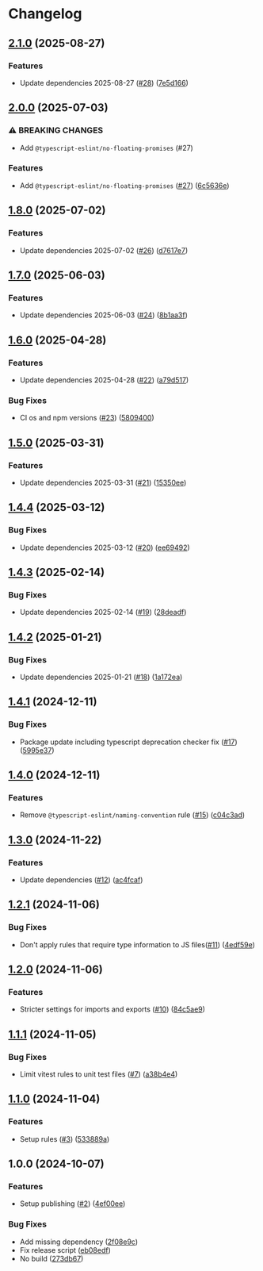 # Changelog

## [2.1.0](https://github.com/tools-aoeur/eslint-config/compare/v2.0.0...v2.1.0) (2025-08-27)

### Features

* Update dependencies 2025-08-27 ([#28](https://github.com/tools-aoeur/eslint-config/issues/28)) ([7e5d166](https://github.com/tools-aoeur/eslint-config/commit/7e5d1667686aacbf97e32844fd65e3b811c2a78d))

## [2.0.0](https://github.com/tools-aoeur/eslint-config/compare/v1.8.0...v2.0.0) (2025-07-03)

### ⚠ BREAKING CHANGES

* Add `@typescript-eslint/no-floating-promises` (#27)

### Features

* Add `@typescript-eslint/no-floating-promises` ([#27](https://github.com/tools-aoeur/eslint-config/issues/27)) ([6c5636e](https://github.com/tools-aoeur/eslint-config/commit/6c5636e9a59d603072d7b42c4a40edb57c4fbdc0))

## [1.8.0](https://github.com/tools-aoeur/eslint-config/compare/v1.7.0...v1.8.0) (2025-07-02)

### Features

* Update dependencies 2025-07-02 ([#26](https://github.com/tools-aoeur/eslint-config/issues/26)) ([d7617e7](https://github.com/tools-aoeur/eslint-config/commit/d7617e70d37044cdde04fa3feeff9fdb356b1893))

## [1.7.0](https://github.com/tools-aoeur/eslint-config/compare/v1.6.0...v1.7.0) (2025-06-03)

### Features

* Update dependencies 2025-06-03 ([#24](https://github.com/tools-aoeur/eslint-config/issues/24)) ([8b1aa3f](https://github.com/tools-aoeur/eslint-config/commit/8b1aa3fa96abf7055b51ab8fec60af6d7e50d534))

## [1.6.0](https://github.com/tools-aoeur/eslint-config/compare/v1.5.0...v1.6.0) (2025-04-28)

### Features

* Update dependencies 2025-04-28 ([#22](https://github.com/tools-aoeur/eslint-config/issues/22)) ([a79d517](https://github.com/tools-aoeur/eslint-config/commit/a79d517517d3c7b4e53927e2ed629b24570ab7a1))

### Bug Fixes

* CI os and npm versions ([#23](https://github.com/tools-aoeur/eslint-config/issues/23)) ([5809400](https://github.com/tools-aoeur/eslint-config/commit/580940018272987c24c6a32da6e1139a876d3980))

## [1.5.0](https://github.com/tools-aoeur/eslint-config/compare/v1.4.4...v1.5.0) (2025-03-31)

### Features

* Update dependencies 2025-03-31 ([#21](https://github.com/tools-aoeur/eslint-config/issues/21)) ([15350ee](https://github.com/tools-aoeur/eslint-config/commit/15350ee10323ef80930d203974017bb0491c98fa))

## [1.4.4](https://github.com/tools-aoeur/eslint-config/compare/v1.4.3...v1.4.4) (2025-03-12)

### Bug Fixes

* Update dependencies 2025-03-12 ([#20](https://github.com/tools-aoeur/eslint-config/issues/20)) ([ee69492](https://github.com/tools-aoeur/eslint-config/commit/ee69492a0ef3d5df5abf9bfccad1229cd1f41ff2))

## [1.4.3](https://github.com/tools-aoeur/eslint-config/compare/v1.4.2...v1.4.3) (2025-02-14)

### Bug Fixes

* Update dependencies 2025-02-14 ([#19](https://github.com/tools-aoeur/eslint-config/issues/19)) ([28deadf](https://github.com/tools-aoeur/eslint-config/commit/28deadf34df651e50436ea8a8ebc7423ee4bf19f))

## [1.4.2](https://github.com/tools-aoeur/eslint-config/compare/v1.4.1...v1.4.2) (2025-01-21)

### Bug Fixes

* Update dependencies 2025-01-21 ([#18](https://github.com/tools-aoeur/eslint-config/issues/18)) ([1a172ea](https://github.com/tools-aoeur/eslint-config/commit/1a172eab899a7b6fb01aaf938c120794acff4fb8))

## [1.4.1](https://github.com/tools-aoeur/eslint-config/compare/v1.4.0...v1.4.1) (2024-12-11)

### Bug Fixes

* Package update including typescript deprecation checker fix ([#17](https://github.com/tools-aoeur/eslint-config/issues/17)) ([5995e37](https://github.com/tools-aoeur/eslint-config/commit/5995e3791603cc30d2cf40cd3c2d8c181153c076))

## [1.4.0](https://github.com/tools-aoeur/eslint-config/compare/v1.3.0...v1.4.0) (2024-12-11)

### Features

* Remove `@typescript-eslint/naming-convention` rule ([#15](https://github.com/tools-aoeur/eslint-config/issues/15)) ([c04c3ad](https://github.com/tools-aoeur/eslint-config/commit/c04c3adb95bdf5707cf9df3aa938e9f5ee85252b))

## [1.3.0](https://github.com/tools-aoeur/eslint-config/compare/v1.2.1...v1.3.0) (2024-11-22)

### Features

* Update dependencies ([#12](https://github.com/tools-aoeur/eslint-config/issues/12)) ([ac4fcaf](https://github.com/tools-aoeur/eslint-config/commit/ac4fcaf7d4674d427ec9e1f871785e23014f3b88))

## [1.2.1](https://github.com/tools-aoeur/eslint-config/compare/v1.2.0...v1.2.1) (2024-11-06)

### Bug Fixes

* Don't apply rules that require type information to JS files([#11](https://github.com/tools-aoeur/eslint-config/issues/11)) ([4edf59e](https://github.com/tools-aoeur/eslint-config/commit/4edf59e90b46e1050dcd2a68fb544d433da9cda5))

## [1.2.0](https://github.com/tools-aoeur/eslint-config/compare/v1.1.1...v1.2.0) (2024-11-06)

### Features

* Stricter settings for imports and exports ([#10](https://github.com/tools-aoeur/eslint-config/issues/10)) ([84c5ae9](https://github.com/tools-aoeur/eslint-config/commit/84c5ae9b160172a46830582a62133c83419b7a68))

## [1.1.1](https://github.com/tools-aoeur/eslint-config/compare/v1.1.0...v1.1.1) (2024-11-05)

### Bug Fixes

* Limit vitest rules to unit test files ([#7](https://github.com/tools-aoeur/eslint-config/issues/7)) ([a38b4e4](https://github.com/tools-aoeur/eslint-config/commit/a38b4e4681b594b728e98bb0bb46444da758afb4))

## [1.1.0](https://github.com/tools-aoeur/eslint-config/compare/v1.0.0...v1.1.0) (2024-11-04)

### Features

* Setup rules  ([#3](https://github.com/tools-aoeur/eslint-config/issues/3)) ([533889a](https://github.com/tools-aoeur/eslint-config/commit/533889a8a3cad66deb89327890690d3b7199a082))

## 1.0.0 (2024-10-07)

### Features

- Setup publishing ([#2](https://github.com/tools-aoeur/eslint-config/issues/2)) ([4ef00ee](https://github.com/tools-aoeur/eslint-config/commit/4ef00ee154a3c1009f7796bf27a6e75470dc8375))

### Bug Fixes

- Add missing dependency ([2f08e9c](https://github.com/tools-aoeur/eslint-config/commit/2f08e9c452f30cb53287f121c113d824af25e109))
- Fix release script ([eb08edf](https://github.com/tools-aoeur/eslint-config/commit/eb08edff06e1b36c405e30638f3bd561badd1421))
- No build ([273db67](https://github.com/tools-aoeur/eslint-config/commit/273db67d332348741928053bbda11a36e082779c))
